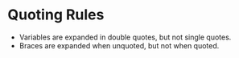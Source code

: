 # Quoting Rules

- Variables are expanded in double quotes, but not single quotes.
- Braces are expanded when unquoted, but not when quoted.
